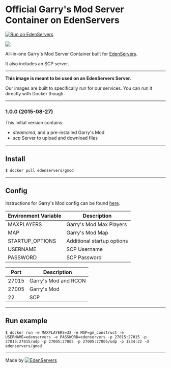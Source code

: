# Official Garry's Mod Server Container on EdenServers

[![Run on EdenServers](https://img.shields.io/badge/EdenServers-view-blue.svg)](http://www.edenservers.us)

![](http://image.noelshack.com/fichiers/2015/35/1440632825-garrysmod2.png)

All-in-one Garry's Mod Server Container built for [EdenServers](http://www.edenservers.us).

It also includes an SCP server.

---

**This image is meant to be used on an EdenServers Server.**

Our images are built to specifically run for our services. You can run it directly with Docker though.

---
### 1.0.0 (2015-08-27)

This initial version contains:

* *steamcmd*, and a pre-installed Garry's Mod
* *scp* Server to upload and download files

---

## Install

    $ docker pull edenservers/gmod

---

## Config

Instructions for Garry's Mod config can be found [here](http://wiki.garrysmod.com/page/Linux_Dedicated_Server_Hosting).

| Environment Variable  | Description |
| ------------- | ------------- |
| MAXPLAYERS | Garry's Mod Max Players  |
| MAP    | Garry's Mod Map  |
| STARTUP_OPTIONS    | Additional startup options  |
| USERNAME    | SCP Username  |
| PASSWORD     | SCP Password  |

| Port  | Description |
| ------------- | ------------- |
| 27015 | Garry's Mod and RCON  |
| 27005 | Garry's Mod |
| 22 | SCP  |

---

## Run example

    $ docker run -e MAXPLAYERS=32 -e MAP=gm_construct -e USERNAME=edenservers -e PASSWORD=edenservers -p 27015:27015 -p 27015:27015/udp -p 27005:27005 -p 27005:27005/udp -p 1234:22 -d edenservers/gmod

---

Made by [![EdenServers](http://image.noelshack.com/fichiers/2015/35/1440630894-logo.png)](https://www.edenservers.us)
